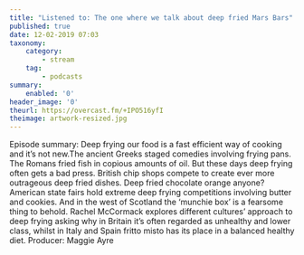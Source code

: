```yaml
---
title: "Listened to: The one where we talk about deep fried Mars Bars"
published: true
date: 12-02-2019 07:03
taxonomy:
    category:
        - stream
    tag:
        - podcasts
summary:
    enabled: '0'
header_image: '0'
theurl: https://overcast.fm/+IPO516yfI
theimage: artwork-resized.jpg
--- 
```

Episode summary: Deep frying our food is a fast efficient way of cooking and it’s not new.The ancient Greeks staged comedies involving frying pans. The Romans fried fish in copious amounts of oil. But these days deep frying often gets a bad press. British chip shops compete to create ever more outrageous deep fried dishes. Deep fried chocolate orange anyone? American state fairs hold extreme deep frying competitions involving butter and cookies. And in the west of Scotland the ‘munchie box’ is a fearsome thing to behold. Rachel McCormack explores different cultures’ approach to deep frying asking why in Britain it’s often regarded as unhealthy and lower class, whilst in Italy and Spain fritto misto has its place in a balanced healthy diet. Producer: Maggie Ayre
